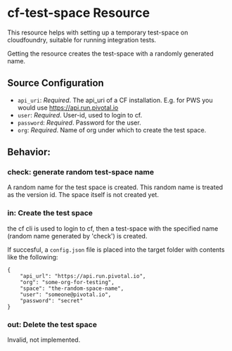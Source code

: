 cf-test-space Resource
======================

This resource helps with setting up a temporary test-space
on cloudfoundry, suitable for running integration tests.

Getting the resource creates the test-space with a randomly generated name.

Source Configuration
--------------------

- `api_uri`: *Required*. The api_uri of a CF installation. E.g. for 
            PWS you would use https://api.run.pivotal.io
- `user`: *Required*. User-id, used to login to cf.
- `password`: *Required*. Password for the user.
- `org`: *Required*. Name of org under which to create the test space.

Behavior:
---------

### check: generate random test-space name

A random name for the test space is created. This random name is
treated as the version id. The space itself is not created yet.

### in: Create the test space

the cf cli is used to login to cf, then a test-space with 
the specified name (random name generated by 'check') is created.

If succesful, a `config.json` file is placed into the target folder with 
contents like the following:

```
{
    "api_url": "https://api.run.pivotal.io",
    "org": "some-org-for-testing",
    "space": "the-random-space-name",
    "user": "someone@pivotal.io",
    "password": "secret"
}
```

### out: Delete the test space

Invalid, not implemented.
